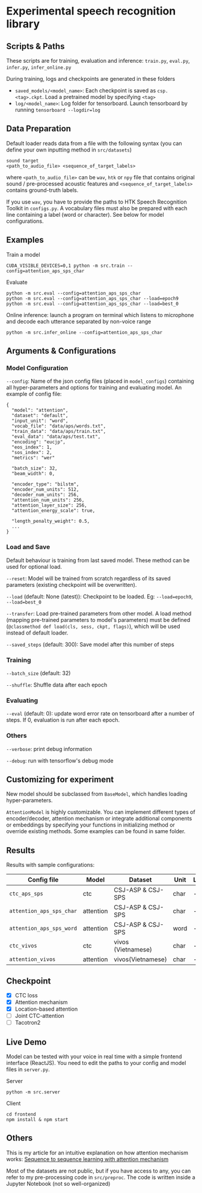 # Experimental speech recognition library

## Scripts & Paths

These scripts are for training, evaluation and inference: `train.py`, `eval.py`, `infer.py`, `infer_online.py`

During training, logs and checkpoints are generated in these folders

- `saved_models/<model_name>`: Each checkpoint is saved as `csp.<tag>.ckpt`. Load a pretrained model by specifying `<tag>`
- `log/<model_name>`: Log folder for tensorboard. Launch tensorboard by running `tensorboard --logdir=log`

## Data Preparation

Default loader reads data from a file with the following syntax (you can define your own inputting method in `src/datasets`)

```
sound target
<path_to_audio_file> <sequence_of_target_labels>
```

where `<path_to_audio_file>` can be `wav`, `htk` or `npy` file that contains original sound / pre-processed acoustic features and `<sequence_of_target_labels>` contains ground-truth labels.

If you use `wav`, you have to provide the paths to HTK Speech Recognition Toolkit in `configs.py`. A vocabulary files must also be prepared with each line containing a label (word or character). See below for model configurations.

## Examples

Train a model

```
CUDA_VISIBLE_DEVICES=0,1 python -m src.train --config=attention_aps_sps_char
```

Evaluate

```
python -m src.eval --config=attention_aps_sps_char
python -m src.eval --config=attention_aps_sps_char --load=epoch9
python -m src.eval --config=attention_aps_sps_char --load=best_0
```

Online inference: launch a program on terminal which listens to microphone and decode each utterance separated by non-voice range

```
python -m src.infer_online --config=attention_aps_sps_char
```

## Arguments & Configurations

### Model Configuration

`--config`: Name of the json config files (placed in `model_configs`) containing all hyper-parameters and options for training and evaluating model. An example of config file:

```
{
  "model": "attention",
  "dataset": "default",
  "input_unit": "word",
  "vocab_file": "data/aps/words.txt",
  "train_data": "data/aps/train.txt",
  "eval_data": "data/aps/test.txt",
  "encoding": "eucjp",
  "eos_index": 1,
  "sos_index": 2,
  "metrics": "wer"

  "batch_size": 32,
  "beam_width": 0,

  "encoder_type": "bilstm",
  "encoder_num_units": 512,
  "decoder_num_units": 256,
  "attention_num_units": 256,
  "attention_layer_size": 256,
  "attention_energy_scale": true,

  "length_penalty_weight": 0.5,
  ...
}
```

### Load and Save

Default behaviour is training from last saved model. These method can be used for optional load.

`--reset`: Model will be trained from scratch regardless of its saved parameters (existing checkpoint will be overwritten). 

`--load` (default: None (latest)): Checkpoint to be loaded. Eg: `--load=epoch9`, `--load=best_0`

`--transfer`: Load pre-trained parameters from other model. A load method (mapping pre-trained parameters to model's parameters) must be defined (`@classmethod def load(cls, sess, ckpt, flags)`), which will be used instead of default loader.

`--saved_steps` (default: 300): Save model after this number of steps

### Training

`--batch_size` (default: 32)

`--shuffle`: Shuffle data after each epoch

### Evaluating

`--eval` (default: 0): update word error rate on tensorboard after a number of steps. If 0, evaluation is run after each epoch.

### Others

`--verbose`: print debug information

`--debug`: run with tensorflow's debug mode

## Customizing for experiment

New model should be subclassed from `BaseModel`, which handles loading hyper-parameters.

`AttentionModel` is highly customizable. You can implement different types of encoder/decoder, attention mechanism or integrate additional components or embeddings by specifying your functions in initializing method or override existing methods. Some examples can be found in same folder.

## Results

Results with sample configurations:

| Config file | Model | Dataset | Unit | LER |
|-------------|-------|---------|------|-----|
|`ctc_aps_sps`|ctc|CSJ-ASP & CSJ-SPS|char| - |
|`attention_aps_sps_char`|attention|CSJ-ASP & CSJ-SPS | char | - |
|`attention_aps_sps_word`|attention|CSJ-ASP & CSJ-SPS | word | - |
|`ctc_vivos`|ctc|vivos (Vietnamese) | char | - |
|`attention_vivos`|attention|vivos(Vietnamese)|char|-|

## Checkpoint

- [x] CTC loss
- [x] Attention mechanism
- [x] Location-based attention
- [ ] Joint CTC-attention
- [ ] Tacotron2

## Live Demo

Model can be tested with your voice in real time with a simple frontend interface (ReactJS). You need to edit the paths to your config and model files in `server.py`.

Server

```
python -m src.server
```

Client

```
cd frontend
npm install & npm start
```

## Others

This is my article for an intuitive explanation on how attention mechanism works: [Sequence to sequence learning with attention mechanism](https://medium.com/@viettrungdang/sequence-to-sequence-learning-with-attention-mechanism-a8964b5e301e)

Most of the datasets are not public, but if you have access to any, you can refer to my pre-processing code in `src/preproc`. The code is written inside a Jupyter Notebook (not so well-organized)